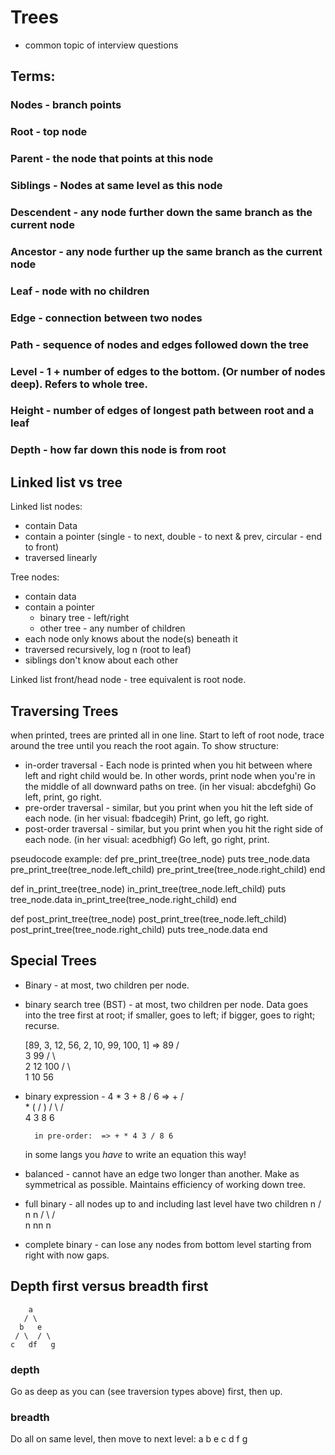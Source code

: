# Trees
- common topic of interview questions

## Terms:
### Nodes - branch points
### Root - top node
### Parent - the node that points at this node
### Siblings - Nodes at same level as this node
### Descendent - any node further down the same branch as the current node
### Ancestor - any node further up the same branch as the current node
### Leaf - node with no children
### Edge - connection between two nodes
### Path - sequence of nodes and edges followed down the tree
### Level - 1 + number of edges to the bottom. (Or number of nodes deep). Refers to whole tree.
### Height - number of edges of longest path between root and a leaf
### Depth - how far down this node is from root

## Linked list vs tree

Linked list nodes:
- contain Data
- contain a pointer (single - to next, double - to next & prev, circular - end to front)
- traversed linearly

Tree nodes:
- contain data
- contain a pointer
    - binary tree - left/right
    - other tree - any number of children
- each node only knows about the node(s) beneath it
- traversed recursively, log n (root to leaf)
- siblings don't know about each other

Linked list front/head node - tree equivalent is root node.

## Traversing Trees
when printed, trees are printed all in one line.
Start to left of root node, trace around the tree until you reach the root again.
To show structure:
- in-order traversal - Each node is printed when you hit between where left and right child would be. In other words, print node when you're in the middle of all downward paths on tree. (in her visual: abcdefghi) Go left, print, go right.
- pre-order traversal - similar, but you print when you hit the left side of each node.
(in her visual: fbadcegih) Print, go left, go right.
- post-order traversal - similar, but you print when you hit the right side of each node. (in her visual: acedbhigf) Go left, go right, print.

pseudocode example:
def pre_print_tree(tree_node)
  puts tree_node.data
  pre_print_tree(tree_node.left_child)
  pre_print_tree(tree_node.right_child)
end

def in_print_tree(tree_node)
  in_print_tree(tree_node.left_child)
  puts tree_node.data
  in_print_tree(tree_node.right_child)
end

def post_print_tree(tree_node)
  post_print_tree(tree_node.left_child)
  post_print_tree(tree_node.right_child)
  puts tree_node.data
end

## Special Trees
- Binary - at most, two children per node.
- binary search tree (BST) - at most, two children per node. Data goes into the tree first at root; if smaller, goes to left; if bigger, goes to right; recurse.

  [89, 3, 12, 56, 2, 10, 99, 100, 1] =>
        89
       /  \
      3   99
     / \    \
    2   12  100
   / \    \
  1   10   56
- binary expression - 4 * 3 + 8 / 6 =>
                +
             /     \
            *    ( / )
           / \    / \
          4   3  8   6

        in pre-order:  => + * 4 3 / 8 6  
    in some langs you _have_ to write an equation this way!
- balanced - cannot have an edge two longer than another. Make as symmetrical as possible.
Maintains efficiency of working down tree.
- full binary - all nodes up to and including last level have two children
        n
       / \
      n   n
     / \  / \
    n   nn   n
- complete binary - can lose any nodes from bottom level starting from right with now gaps.

## Depth first versus breadth first

        a
       / \
      b   e
     / \  / \
    c   df   g

### depth
Go as deep as you can (see traversion types above) first, then up.
### breadth
Do all on same level, then move to next level: a b e c d f g 
